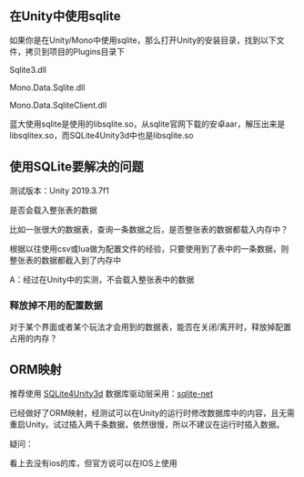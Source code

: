 ## 在Unity中使用sqlite

如果你是在Unity/Mono中使用sqlite，那么打开Unity的安装目录，找到以下文件，拷贝到项目的Plugins目录下

Sqlite3.dll

Mono.Data.Sqlite.dll

Mono.Data.SqliteClient.dll



蓝大使用sqlite是使用的libsqlite.so，从sqlite官网下载的安卓aar，解压出来是libsqlitex.so，而SQLite4Unity3d中也是libsqlite.so



## 使用SQLite要解决的问题

测试版本：Unity 2019.3.7f1

是否会载入整张表的数据

比如一张很大的数据表，查询一条数据之后，是否整张表的数据都载入内存中？

根据以往使用csv或lua做为配置文件的经验，只要使用到了表中的一条数据，则整张表的数据都截入到了内存中

A：经过在Unity中的实测，不会载入整张表中的数据

### 释放掉不用的配置数据

对于某个界面或者某个玩法才会用到的数据表，能否在关闭/离开时，释放掉配置占用的内存？



## ORM映射

推荐使用 [SQLite4Unity3d](https://github.com/robertohuertasm/SQLite4Unity3d) 数据库驱动层采用：[sqlite-net](https://github.com/praeclarum/sqlite-net)

已经做好了ORM映射，经测试可以在Unity的运行时修改数据库中的内容，且无需重启Unity。试过插入两千条数据，依然很慢，所以不建议在运行时插入数据。

疑问：

看上去没有ios的库，但官方说可以在IOS上使用

